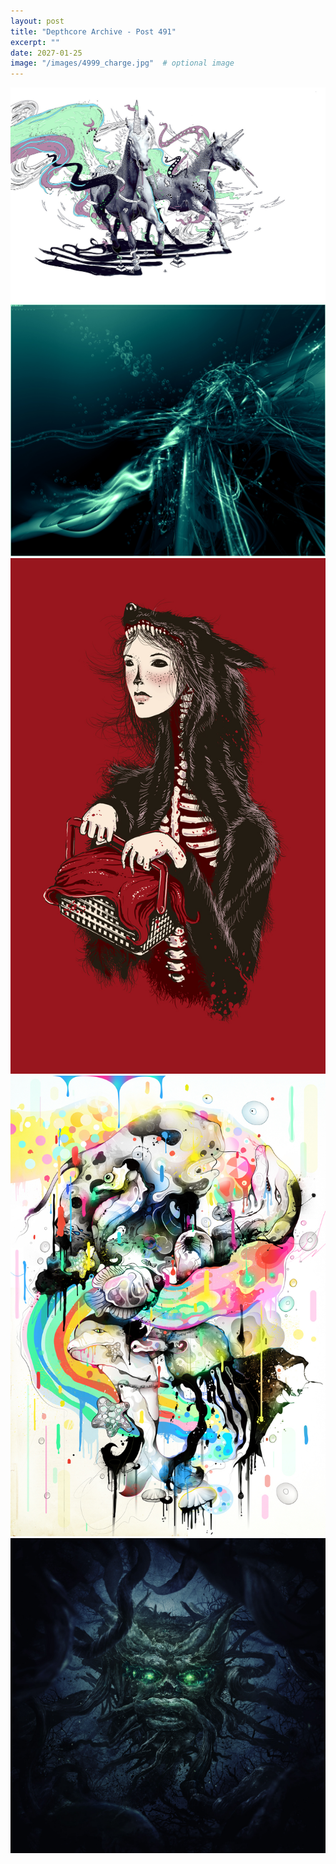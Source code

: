 ```yaml
---
layout: post
title: "Depthcore Archive - Post 491"
excerpt: ""
date: 2027-01-25
image: "/images/4999_charge.jpg"  # optional image
---
```


<img src="/images/4999_charge.jpg">
<img src="/images/500.jpg" alt="500.jpg"/>
<img src="/images/5001_red.jpg" alt="5001_red.jpg"/>
<img src="/images/5002_across_the_colors.jpg" alt="5002_across_the_colors.jpg"/>
<img src="/images/5004_last_of_my_kind.jpg" alt="5004_last_of_my_kind.jpg"/>
